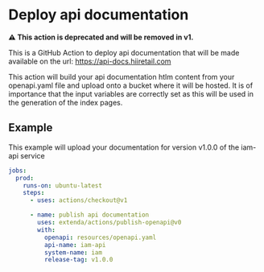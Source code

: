 # Deploy api documentation

**:warning: This action is deprecated and will be removed in v1.**

This is a GitHub Action to deploy api documentation that will be made available on the url:
https://api-docs.hiiretail.com

This action will build your api documentation htlm content from your openapi.yaml file and upload onto a bucket where it will be hosted.
It is of importance that the input variables are correctly set as this will be used in the generation of the index pages.

## Example

This example will upload your documentation for version v1.0.0 of the iam-api service

```yaml
jobs:
  prod:
    runs-on: ubuntu-latest
    steps:
      - uses: actions/checkout@v1

      - name: publish api documentation
        uses: extenda/actions/publish-openapi@v0
        with:
          openapi: resources/openapi.yaml
          api-name: iam-api
          system-name: iam
          release-tag: v1.0.0
```
